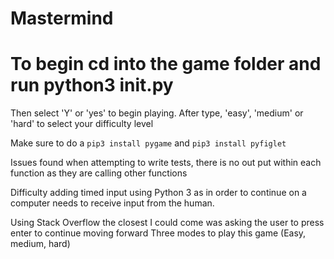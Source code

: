 # Mastermind

# To begin cd into the game folder and run python3 **init**.py

 Then select 'Y' or 'yes' to begin playing. After type, 'easy', 'medium' or 'hard' to select your difficulty level

 Make sure to do a `pip3 install pygame` and `pip3 install pyfiglet`

 Issues found when attempting to write tests, there is no out put within each function as they are calling other functions

 Difficulty adding timed input using Python 3 as in order to continue on a computer needs to receive input from the human.

 Using Stack Overflow the closest I could come was asking the user to press enter to continue moving forward
 Three modes to play this game (Easy, medium, hard)
